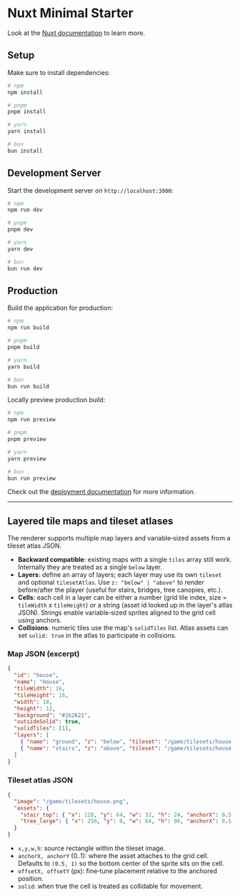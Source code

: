# Nuxt Minimal Starter

Look at the [Nuxt documentation](https://nuxt.com/docs/getting-started/introduction) to learn more.

## Setup

Make sure to install dependencies:

```bash
# npm
npm install

# pnpm
pnpm install

# yarn
yarn install

# bun
bun install
```

## Development Server

Start the development server on `http://localhost:3000`:

```bash
# npm
npm run dev

# pnpm
pnpm dev

# yarn
yarn dev

# bun
bun run dev
```

## Production

Build the application for production:

```bash
# npm
npm run build

# pnpm
pnpm build

# yarn
yarn build

# bun
bun run build
```

Locally preview production build:

```bash
# npm
npm run preview

# pnpm
pnpm preview

# yarn
yarn preview

# bun
bun run preview
```

Check out the [deployment documentation](https://nuxt.com/docs/getting-started/deployment) for more information.

---

## Layered tile maps and tileset atlases

The renderer supports multiple map layers and variable‑sized assets from a tileset atlas JSON.

- **Backward compatible**: existing maps with a single `tiles` array still work. Internally they are treated as a single `below` layer.
- **Layers**: define an array of layers; each layer may use its own `tileset` and optional `tilesetAtlas`. Use `z: "below" | "above"` to render before/after the player (useful for stairs, bridges, tree canopies, etc.).
- **Cells**: each cell in a layer can be either a number (grid tile index, size = `tileWidth` x `tileHeight`) or a string (asset id looked up in the layer's atlas JSON). Strings enable variable‑sized sprites aligned to the grid cell using anchors.
- **Collisions**: numeric tiles use the map's `solidTiles` list. Atlas assets can set `solid: true` in the atlas to participate in collisions.

### Map JSON (excerpt)
```json
{
  "id": "house",
  "name": "House",
  "tileWidth": 16,
  "tileHeight": 16,
  "width": 18,
  "height": 12,
  "background": "#2b2621",
  "outsideSolid": true,
  "solidTiles": [1],
  "layers": [
    { "name": "ground", "z": "below", "tileset": "/game/tilesets/house.png", "tiles": [[0,0,1], [0,0,0]] },
    { "name": "stairs", "z": "above", "tileset": "/game/tilesets/house.png", "tilesetAtlas": "/game/tilesets/house.atlas.json", "tiles": [["stair_top", 0, 0], [0,0,0]] }
  ]
}
```

### Tileset atlas JSON
```json
{
  "image": "/game/tilesets/house.png",
  "assets": {
    "stair_top": { "x": 128, "y": 64, "w": 32, "h": 24, "anchorX": 0.5, "anchorY": 1, "solid": false },
    "tree_large": { "x": 256, "y": 0, "w": 64, "h": 96, "anchorX": 0.5, "anchorY": 1, "solid": true }
  }
}
```

- `x,y,w,h`: source rectangle within the tileset image.
- `anchorX, anchorY` (0..1): where the asset attaches to the grid cell. Defaults to `(0.5, 1)` so the bottom center of the sprite sits on the cell.
- `offsetX, offsetY` (px): fine‑tune placement relative to the anchored position.
- `solid`: when true the cell is treated as collidable for movement.
